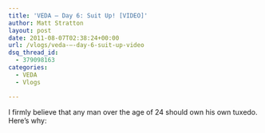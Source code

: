 ```yaml
---
title: 'VEDA – Day 6: Suit Up! [VIDEO]'
author: Matt Stratton
layout: post
date: 2011-08-07T02:38:24+00:00
url: /vlogs/veda-–-day-6-suit-up-video
dsq_thread_id:
  - 379098163
categories:
  - VEDA
  - Vlogs

---
```

I firmly believe that any man over the age of 24 should own his own tuxedo. Here&#8217;s why: